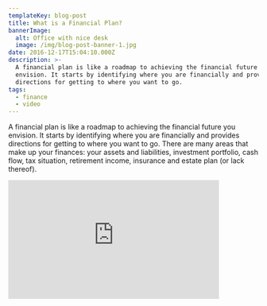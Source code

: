 ```yaml
---
templateKey: blog-post
title: What is a Financial Plan?
bannerImage:
  alt: Office with nice desk
  image: /img/blog-post-banner-1.jpg
date: 2016-12-17T15:04:10.000Z
description: >-
  A financial plan is like a roadmap to achieving the financial future you
  envision. It starts by identifying where you are financially and provides
  directions for getting to where you want to go.
tags:
  - finance
  - video
---
```

A financial plan is like a roadmap to achieving the financial future you envision. It starts by identifying where you are financially and provides directions for getting to where you want to go. There are many areas that make up your finances: your assets and liabilities, investment portfolio, cash flow, tax situation, retirement income, insurance and estate plan (or lack thereof).

<iframe width="424" height="239" src="https://www.youtube.com/embed/QVgq3eRcVoc" frameborder="0" allow="accelerometer; autoplay; encrypted-media; gyroscope; picture-in-picture" allowfullscreen></iframe>
